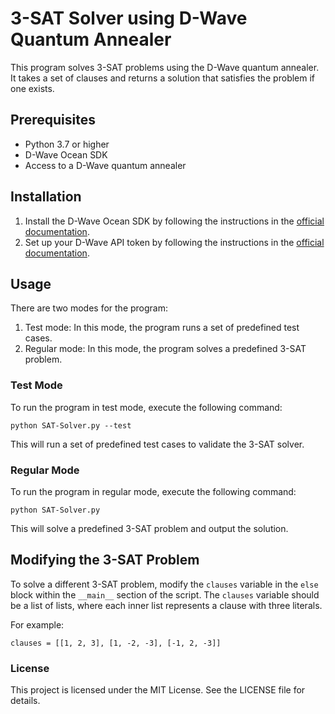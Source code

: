 # 3-SAT Solver using D-Wave Quantum Annealer

This program solves 3-SAT problems using the D-Wave quantum annealer. It takes a set of clauses and returns a solution that satisfies the problem if one exists.

## Prerequisites

- Python 3.7 or higher
- D-Wave Ocean SDK
- Access to a D-Wave quantum annealer

## Installation

1. Install the D-Wave Ocean SDK by following the instructions in the [official documentation](https://docs.ocean.dwavesys.com/en/latest/overview/install.html).
2. Set up your D-Wave API token by following the instructions in the [official documentation](https://docs.ocean.dwavesys.com/en/latest/overview/dwave_cloud.html).

## Usage

There are two modes for the program:

1. Test mode: In this mode, the program runs a set of predefined test cases.
2. Regular mode: In this mode, the program solves a predefined 3-SAT problem.

### Test Mode

To run the program in test mode, execute the following command:

  ```python SAT-Solver.py --test```
  
This will run a set of predefined test cases to validate the 3-SAT solver.

### Regular Mode

To run the program in regular mode, execute the following command:

 ```python SAT-Solver.py```


This will solve a predefined 3-SAT problem and output the solution.

## Modifying the 3-SAT Problem

To solve a different 3-SAT problem, modify the `clauses` variable in the `else` block within the `__main__` section of the script. The `clauses` variable should be a list of lists, where each inner list represents a clause with three literals.

For example:

  ```clauses = [[1, 2, 3], [1, -2, -3], [-1, 2, -3]]```

### License

This project is licensed under the MIT License. See the LICENSE file for details.
